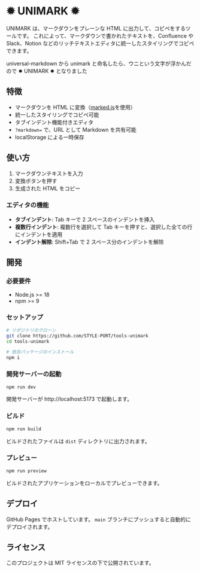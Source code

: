 # ✹ UNIMARK ✹

UNIMARK は、マークダウンをプレーンな HTML に出力して、コピペをするツールです。
これによって、マークダウンで書かれたテキストを、Confluence や Slack、Notion などのリッチテキストエディタに統一したスタイリングでコピペできます。

universal-markdown から unimark と命名したら、ウニという文字が浮かんだので ✹ UNIMARK ✹ となりました

## 特徴

- マークダウンを HTML に変換（[marked.js](https://marked.js.org/)を使用）
- 統一したスタイリングでコピペ可能
- タブインデント機能付きエディタ
- `?markdown=` で、URL として Markdown を共有可能
- localStorage による一時保存

## 使い方

1. マークダウンテキストを入力
2. 変換ボタンを押す
3. 生成された HTML をコピー

### エディタの機能

- **タブインデント**: Tab キーで 2 スペースのインデントを挿入
- **複数行インデント**: 複数行を選択して Tab キーを押すと、選択した全ての行にインデントを適用
- **インデント解除**: Shift+Tab で 2 スペース分のインデントを解除

## 開発

### 必要要件

- Node.js >= 18
- npm >= 9

### セットアップ

```bash
# リポジトリのクローン
git clone https://github.com/STYLE-PORT/tools-unimark
cd tools-unimark

# 依存パッケージのインストール
npm i
```

### 開発サーバーの起動

```bash
npm run dev
```

開発サーバーが http://localhost:5173 で起動します。

### ビルド

```bash
npm run build
```

ビルドされたファイルは `dist` ディレクトリに出力されます。

### プレビュー

```bash
npm run preview
```

ビルドされたアプリケーションをローカルでプレビューできます。

## デプロイ

GitHub Pages でホストしています。
`main` ブランチにプッシュすると自動的にデプロイされます。

## ライセンス

このプロジェクトは MIT ライセンスの下で公開されています。
